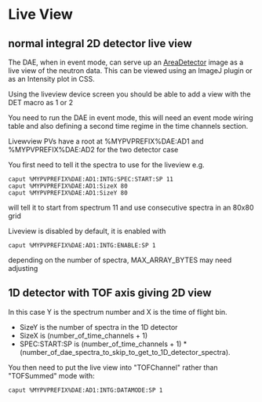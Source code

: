 # Live View

## normal integral 2D detector live view
 
The DAE, when in event mode, can serve up an [AreaDetector](https://github.com/areaDetector/ADCore) image as a live view of the neutron data. This can be viewed using an ImageJ plugin or as an Intensity plot in CSS.

Using the liveview device screen you should be able to add a view with the DET macro as 1 or 2

You need to run the DAE in event mode, this will need an event mode wiring table and also defining a second time regime in the time channels section. 
 
Livewview PVs have a root at %MYPVPREFIX%DAE:AD1 and %MYPVPREFIX%DAE:AD2 for the two detector case

You first need to tell it the spectra to use for the liveview e.g.
```
caput %MYPVPREFIX%DAE:AD1:INTG:SPEC:START:SP 11
caput %MYPVPREFIX%DAE:AD1:SizeX 80
caput %MYPVPREFIX%DAE:AD1:SizeY 80
```
will tell it to start from spectrum 11 and use consecutive spectra in an 80x80 grid

Liveview is disabled by default, it is enabled with
```
caput %MYPVPREFIX%DAE:AD1:INTG:ENABLE:SP 1
```
depending on the number of spectra, MAX_ARRAY_BYTES may need adjusting

## 1D detector with TOF axis giving 2D view

In this case Y is the spectrum number and X is the time of flight bin. 

* SizeY is the number of spectra in the 1D detector
* SizeX is (number_of_time_channels + 1)
* SPEC:START:SP is (number_of_time_channels + 1) * (number_of_dae_spectra_to_skip_to_get_to_1D_detector_spectra).

You then need to put the live view into "TOFChannel" rather than "TOFSummed" mode with:
```
caput %MYPVPREFIX%DAE:AD1:INTG:DATAMODE:SP 1
```
